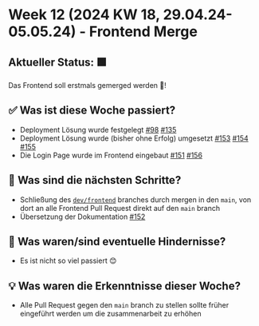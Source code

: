 # Week 12 (2024 KW 18, 29.04.24-05.05.24) - Frontend Merge

## Aktueller Status: 🟩

Das Frontend soll erstmals gemerged werden 🥳!

## ✅ Was ist diese Woche passiert?

- Deployment Lösung wurde festgelegt [#98](https://github.com/SE-TINF22B2/G5-DuoGradus/issues/98) [#135](https://github.com/SE-TINF22B2/G5-DuoGradus/issues/135)
- Deployment Lösung wurde (bisher ohne Erfolg) umgesetzt [#153](https://github.com/SE-TINF22B2/G5-DuoGradus/issues/153) [#154](https://github.com/SE-TINF22B2/G5-DuoGradus/issues/154) [#155](https://github.com/SE-TINF22B2/G5-DuoGradus/issues/155)
- Die Login Page wurde im Frontend eingebaut [#151](https://github.com/SE-TINF22B2/G5-DuoGradus/issues/151) [#156](https://github.com/SE-TINF22B2/G5-DuoGradus/issues/156)

## 👣 Was sind die nächsten Schritte?

- Schließung des [`dev/frontend`](https://github.com/SE-TINF22B2/G5-DuoGradus/tree/dev/frontend) branches durch mergen in den `main`, von dort an alle Frontend Pull Request direkt auf den `main` branch
- Übersetzung der Dokumentation [#152](https://github.com/SE-TINF22B2/G5-DuoGradus/issues/152)

## 🤺 Was waren/sind eventuelle Hindernisse?

- Es ist nicht so viel passiert 😊

## 💡 Was waren die Erkenntnisse dieser Woche?

- Alle Pull Request gegen den `main` branch zu stellen sollte früher eingeführt werden um die zusammenarbeit zu erhöhen
